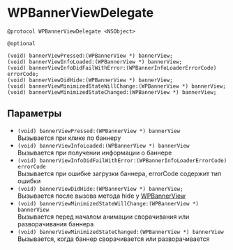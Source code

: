 WPBannerViewDelegate
====================

    @protocol WPBannerViewDelegate <NSObject>

    @optional

    (void) bannerViewPressed:(WPBannerView *) bannerView;
    (void) bannerViewInfoLoaded:(WPBannerView *) bannerView;
    (void) bannerViewInfoDidFailWithError:(WPBannerInfoLoaderErrorCode) errorCode;
    (void) bannerViewDidHide:(WPBannerView *) bannerView;
    (void) bannerViewMinimizedStateWillChange:(WPBannerView *) bannerView;
    (void) bannerViewMinimizedStateChanged:(WPBannerView *) bannerView;

Параметры
---------
* `(void) bannerViewPressed:(WPBannerView *) bannerView`  
  Вызывается при клике по баннеру
* `(void) bannerViewInfoLoaded:(WPBannerView *) bannerView`  
  Вызывается при получении информации о баннере
* `(void) bannerViewInfoDidFailWithError:(WPBannerInfoLoaderErrorCode) errorCode`  
  Вызывается при ошибке загрузки баннера, errorCode содержит тип ошибки
* `(void) bannerViewDidHide:(WPBannerView *) bannerView;`  
  Вызывается после вызова метода hide у [WPBannerView](https://github.com/WapStart/plus1-ios-sdk/blob/master/doc/WPBannerView.md)
* `(void) bannerViewMinimizedStateWillChange:(WPBannerView *) bannerView`  
  Вызывается перед началом анимации сворачивания или разворачивания баннера
* `(void) bannerViewMinimizedStateChanged:(WPBannerView *) bannerView`  
  Вызывается, когда баннер сворачивается или разворачивается
